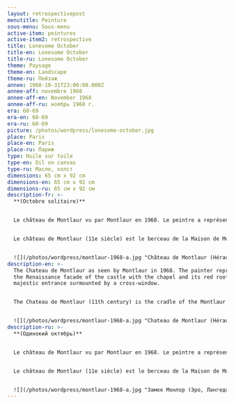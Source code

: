 ```yaml
---
layout: retrospectivepost
menutitle: Peinture
sous-menu: Sous-menu
active-item: peintures
active-item2: retrospective
title: Lonesome October
title-en: Lonesome October
title-ru: Lonesome October
theme: Paysage
theme-en: Landscape
theme-ru: Пейзаж
annee: 1968-10-31T23:00:00.000Z
annee-aff: novembre 1968
annee-aff-en: November 1968
annee-aff-ru: ноябрь 1968 г.
era: 60-69
era-en: 60-69
era-ru: 60-69
picture: /photos/wordpress/lonesome-october.jpg
place: Paris
place-en: Paris
place-ru: Париж
type: Huile sur toile
type-en: Oil on canvas
type-ru: Масло, холст
dimensions: 65 cm x 92 cm
dimensions-en: 65 cm x 92 cm
dimensions-ru: 65 см x 92 см
description-fr: >-
  **(Octobre solitaire)** 


  Le château de Montlaur vu par Montlaur en 1968. Le peintre a représenté la façade renaissance du château avec la chapelle et son toit rouge, l'entrée majestueuse surmontée de la fenêtre à croisée. 


  Le château de Montlaur (11e siècle) est le berceau de la Maison de Montlaur. Il est situé à 18km au Nord-Est de Montpellier. Il n'est plus habité depuis 1622 date à laquelle il fut pris et partiellement rasé par les troupes protestantes du duc de Rohan.  


  ![](/photos/wordpress/montlaur-1968-a.jpg "Château de Montlaur (Hérault)")
description-en: >-
  The Chateau de Montlaur as seen by Montlaur in 1968. The painter represented
  the Renaissance facade of the castle with the chapel and its red roof and the
  majestic entrance surmounted by a cross-window.


  The Chateau de Montlaur (11th century) is the cradle of the Montlaur family. It is located 18km North-East of Montpellier. It has not been inhabited since 1622 when it was besieged, taken, and partially razed by the Duke of Rohan's Protestant troops.


  ![](/photos/wordpress/montlaur-1968-a.jpg "Chateau de Montlaur (Hérault, Languedoc)")
description-ru: >-
  **(Одинокий октябрь)**


  Le château de Montlaur vu par Montlaur en 1968. Le peintre a représenté la façade renaissance du château avec la chapelle et son toit rouge, l'entrée majestueuse surmontée de la fenêtre à croisée. 


  Le château de Montlaur (11e siècle) est le berceau de la Maison de Montlaur. Il est situé à 18km au Nord-Est de Montpellier. Il n'est plus habité depuis 1622 date à laquelle il fut pris et partiellement rasé par les troupes protestantes du duc de Rohan.  


  ![](/photos/wordpress/montlaur-1968-a.jpg "Замок Монлор (Эро, Лангедок)")
---
```

